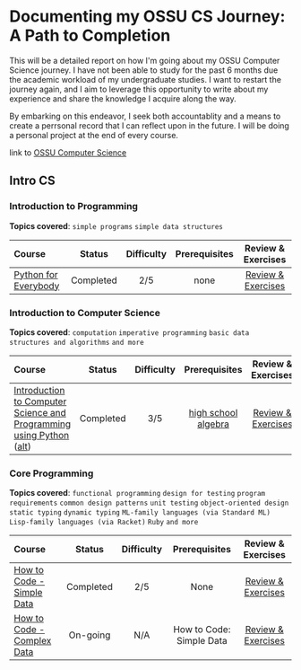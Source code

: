 # Documenting my OSSU CS Journey: A Path to Completion 

This will be a detailed report on how I'm going about my OSSU Computer Science journey. I have not been able to study for the past 6 months due the academic workload of my undergraduate studies. I want to restart the journey again, and I aim to leverage this opportunity to write about my experience and share the knowledge I acquire along the way. 

By embarking on this endeavor, I seek both accountablity and a means to create a perrsonal record that I can reflect upon in the future. I will be doing a personal project at the end of every course.

link to [OSSU Computer Science](https://www.github.com/ossu/computer-science)

## Intro CS

### Introduction to Programming

**Topics covered**:
`simple programs`
`simple data structures`

Course | Status | Difficulty | Prerequisites | Review & Exercises 
:-- | :--: | :--: | :--: | :--:
[Python for Everybody](https://www.py4e.com/lessons) | Completed | 2/5 | none | [Review & Exercises](https://github.com/SpaceTimmi/Finishing-OSSU/tree/main/PY4E)


### Introduction to Computer Science

**Topics covered**:
`computation`
`imperative programming`
`basic data structures and algorithms`
`and more`

Course | Status | Difficulty | Prerequisites | Review & Exercises 
:-- | :--: | :--: | :--: | :--:
[Introduction to Computer Science and Programming using Python](https://ocw.mit.edu/courses/6-0001-introduction-to-computer-science-and-programming-in-python-fall-2016/) ([alt](https://www.edx.org/course/introduction-to-computer-science-and-programming-7)) | Completed | 3/5 | [high school algebra](https://www.khanacademy.org/math/algebra-home) | [Review & Exercises](https://github.com/SpaceTimmi/Finishing-OSSU/tree/main/Introduction%20to%20Computer%20Science%20and%20Programming%20Using%20Python)


### Core Programming 

**Topics covered**:
`functional programming`
`design for testing`
`program requirements`
`common design patterns`
`unit testing`
`object-oriented design`
`static typing`
`dynamic typing`
`ML-family languages (via Standard ML)`
`Lisp-family languages (via Racket)`
`Ruby`
`and more`


Course | Status | Difficulty | Prerequisites | Review & Exercises 
:-- | :--: | :--: | :--: | :--:
[How to Code - Simple Data](https://www.edx.org/course/how-to-code-simple-data) | Completed | 2/5 | None | [Review & Exercises](https://github.com/SpaceTimmi/Finishing-OSSU/tree/main/HTC%20Simple%20Data)
[How to Code - Complex Data](https://www.edx.org/learn/coding/university-of-british-columbia-how-to-code-complex-data) | On-going | N/A | How to Code: Simple Data | [Review & Exercises](...)

